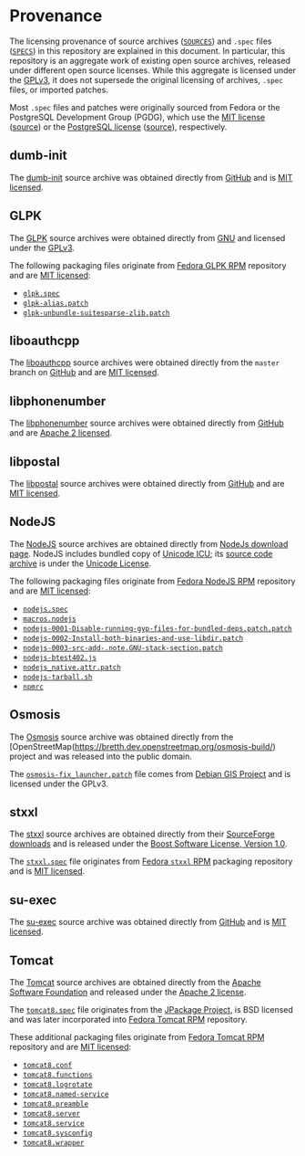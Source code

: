 # Provenance

The licensing provenance of source archives
([`SOURCES`](../SOURCES)) and `.spec` files ([`SPECS`](../SPECS)) in this
repository are explained in this document.  In particular, this repository
is an aggregate work of existing open source archives, released
under different open source licenses.  While this aggregate is licensed under the
[GPLv3](../LICENSE), it does not supersede the original licensing of
archives, `.spec` files, or imported patches.

Most `.spec` files and patches
were originally sourced from Fedora or the PostgreSQL Development Group (PGDG),
which use the [MIT license](./licenses/Fedora-LICENSE)
([source](https://fedoraproject.org/wiki/Legal:Licenses/LicenseAgreement))
or the
[PostgreSQL license](./licenses/PostgreSQL-LICENSE)
([source](http://apt.postgresql.org/pub/README)), respectively.

## dumb-init

The [dumb-init](https://github.com/Yelp/dumb-init) source archive was obtained
directly from [GitHub](https://github.com/Yelp/dumb-init/releases) and
is [MIT licensed](https://github.com/Yelp/dumb-init/blob/master/LICENSE).

## GLPK

The [GLPK](https://www.gnu.org/software/glpk/glpk.html) source archives were
obtained directly from [GNU](https://ftp.gnu.org/gnu/glpk/) and licensed under
the [GPLv3](https://www.gnu.org/licenses/gpl.html).

The following packaging files originate from
[Fedora GLPK RPM](https://src.fedoraproject.org/cgit/rpms/glpk.git)
repository and are [MIT licensed](./licenses/Fedora-LICENSE):

* [`glpk.spec`](../SPECS/glpk.spec)
* [`glpk-alias.patch`](../SOURCES/glpk-alias.patch)
* [`glpk-unbundle-suitesparse-zlib.patch`](../SOURCES/glpk-unbundle-suitesparse-zlib.patch)

## liboauthcpp

The [liboauthcpp](https://github.com/sirikata/liboauthcpp) source
archives were obtained directly from the `master` branch on
[GitHub](https://github.com/sirikata/liboauthcpp/) and are
[MIT licensed](https://github.com/sirikata/liboauthcpp/blob/master/LICENSE).

## libphonenumber

The [libphonenumber](https://github.com/googlei18n/libphonenumber) source
archives were obtained directly from
[GitHub](https://github.com/googlei18n/libphonenumber/releases) and are
[Apache 2 licensed](https://github.com/googlei18n/libphonenumber/blob/master/LICENSE).

## libpostal

The [libpostal](https://github.com/openvenues/libpostal) source
archives were obtained directly from
[GitHub](https://github.com/openvenues/libpostal/releases) and are
[MIT licensed](https://github.com/openvenues/libpostal/blob/master/LICENSE).

## NodeJS

The [NodeJS](https://nodejs.org/) source archives are obtained
directly from [NodeJs download page](https://nodejs.org/en/download/).
NodeJS includes bundled copy of [Unicode ICU](https://github.com/unicode-org/icu);
its [source code archive](../SOURCES/icu4c-67_1-src.tgz) is under the
[Unicode License](https://github.com/unicode-org/icu/blob/main/icu4c/LICENSE).

The following packaging files originate from
[Fedora NodeJS RPM](https://src.fedoraproject.org/cgit/rpms/nodejs.git)
repository and are [MIT licensed](./licenses/Fedora-LICENSE):

* [`nodejs.spec`](../SPECS/nodejs.spec)
* [`macros.nodejs`](../SOURCES/macros.nodejs)
* [`nodejs-0001-Disable-running-gyp-files-for-bundled-deps.patch.patch`](../SOURCES/nodejs-0001-Disable-running-gyp-files-for-bundled-deps.patch)
* [`nodejs-0002-Install-both-binaries-and-use-libdir.patch`](../SOURCES/nodejs-0002-Install-both-binaries-and-use-libdir.patch)
* [`nodejs-0003-src-add-.note.GNU-stack-section.patch`](../SOURCES/nodejs-0003-src-add-.note.GNU-stack-section.patch)
* [`nodejs-btest402.js`](../SOURCES/nodejs-btest402.js)
* [`nodejs_native.attr.patch`](../SOURCES/nodejs_native.attr)
* [`nodejs-tarball.sh`](../SOURCES/nodejs-tarball.sh)
* [`npmrc`](../SOURCES/npmrc)

## Osmosis

The [Osmosis](https://wiki.openstreetmap.org/wiki/Osmosis) source archive was
obtained directly from the [OpenStreetMap(https://bretth.dev.openstreetmap.org/osmosis-build/)
project and was released into the public domain.

The [`osmosis-fix_launcher.patch`](../SOURCES/osmosis-fix_launcher.patch) file
comes from [Debian GIS Project](https://salsa.debian.org/debian-gis-team/osmosis/blob/master/debian/patches/01-fix_launcher.patch)
and is licensed under the GPLv3.

## stxxl

The [stxxl](http://stxxl.org/) source archives are obtained
directly from their [SourceForge downloads](https://sourceforge.net/projects/stxxl/files/stxxl/1.3.1/stxxl-1.3.1.tar.gz/download)
and is released under the
[Boost Software License, Version 1.0](http://www.boost.org/LICENSE_1_0.txt).

The [`stxxl.spec`](../SPECS/stxxl.spec) file originates from
[Fedora `stxxl` RPM](https://src.fedoraproject.org/cgit/rpms/stxxl.git)
packaging repository and is [MIT licensed](./licenses/Fedora-LICENSE).

## su-exec

The [su-exec](https://github.com/ncopa/su-exec) source archive was obtained
directly from [GitHub](https://github.com/ncopa/su-exec/releases) and
is [MIT licensed](https://github.com/ncopa/su-exec/blob/master/LICENSE).

## Tomcat

The [Tomcat](https://tomcat.apache.org/) source archives are obtained
directly from the [Apache Software Foundation](https://www.apache.org/dist/tomcat/)
and released under the [Apache 2 license](http://www.apache.org/licenses/LICENSE-2.0).

The [`tomcat8.spec`](../SPECS/tomcat8.spec) file originates from the
[JPackage Project](http://www.jpackage.org), is BSD licensed and
was later incorporated into
[Fedora Tomcat RPM](https://src.fedoraproject.org/cgit/rpms/tomcat.git)
repository.

These additional packaging files originate from
[Fedora Tomcat RPM](https://src.fedoraproject.org/cgit/rpms/tomcat.git)
repository and are [MIT licensed](./licenses/Fedora-LICENSE):

* [`tomcat8.conf`](../SOURCES/tomcat8.conf)
* [`tomcat8.functions`](../SOURCES/tomcat8.functions)
* [`tomcat8.logrotate`](../SOURCES/tomcat8.logrotate)
* [`tomcat8.named-service`](../SOURCES/tomcat8.named-service)
* [`tomcat8.preamble`](../SOURCES/tomcat8.preamble)
* [`tomcat8.server`](../SOURCES/tomcat8.server)
* [`tomcat8.service`](../SOURCES/tomcat8.service)
* [`tomcat8.sysconfig`](../SOURCES/tomcat8.sysconfig)
* [`tomcat8.wrapper`](../SOURCES/tomcat8.wrapper)
